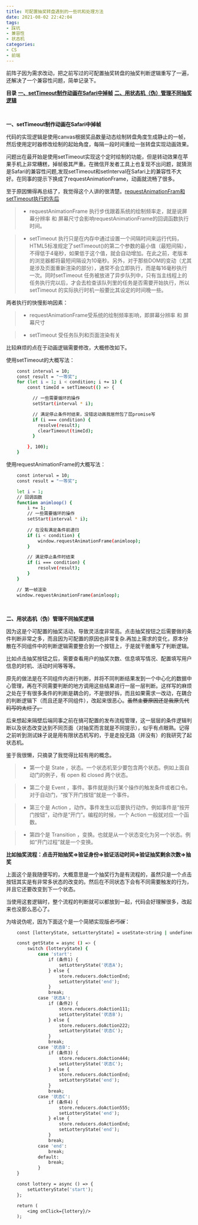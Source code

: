 ```yaml
---
title: 可配置抽奖转盘遇到的一些坑和处理方法
date: 2021-08-02 22:42:04
tags: 
- 踩坑
- 兼容性
- 状态机
categories: 
- CS
- 前端
---
```


前阵子因为需求改动，把之前写过的可配置抽奖转盘的抽奖判断逻辑重写了一遍，还解决了一个兼容性问题，简单记录下。

**目录**
    **[一、setTimeout制作动画在Safari中掉帧](#111)**
    **[二、用状态机（伪）管理不同抽奖逻辑](#222)**

<br/>

**<p id="111">一、setTimeout制作动画在Safari中掉帧</p>**

代码的实现逻辑是使用canvas根据奖品数量动态绘制转盘角度生成静止的一帧，然后使用定时器修改绘制的起始角度，每隔一段时间重绘一张转盘实现动画效果。

问题出在最开始是使用setTimeout实现这个定时绘制的功能，但是转动效果在苹果手机上非常糟糕，掉帧极其严重。在微信开发者工具上也复现不出问题，就猜测是Safari的兼容性问题,发现setTimeout和setInterval在Safari上的兼容性不大好。在同事的提示下换成了requestAnimationFrame，动画就流畅了很多。

至于原因懒得再总结了，我觉得这个人讲的很清楚。[requestAnimationFram和setTimeout执行的先后](https://blog.csdn.net/weixin_30312557/article/details/100093720)


> - requestAnimationFrame 执行步伐跟着系统的绘制频率走，就是说屏幕分辨率 和 屏幕尺寸会影响requestAnimationFrame的回调函数执行时间。

> - setTimeout 执行只是在内存中通过设置一个间隔时间来运行代码，HTML5标准规定了setTimeout()的第二个参数的最小值（最短间隔），不得低于4毫秒，如果低于这个值，就会自动增加。在此之前，老版本的浏览器都将最短间隔设为10毫秒。另外，对于那些DOM的变动（尤其是涉及页面重新渲染的部分），通常不会立即执行，而是每16毫秒执行一次。同时setTimeout 任务被放进了异步队列中，只有当主线程上的任务执行完以后，才会去检查该队列里的任务是否需要开始执行，所以 setTimeout 的实际执行时机一般要比其设定的时间晚一些。

两者执行的快慢影响因素：
> - requestAnimationFrame受系统的绘制频率影响，即屏幕分辨率 和 屏幕尺寸

> - setTimeout 受任务队列和页面渲染有关

比较麻烦的点在于动画逻辑需要修改，大概修改如下。

使用setTimeout的大概写法：
```bash
    const interval = 10;
    const result = "一等奖";
    for (let i = 1; i < condition; i += 1) {
        const timeId = setTimeout(() => {

          // 一些需要循环的操作
          setStart(interval * i);

          // 满足停止条件时结束，没错这动画我居然包了层promise写
          if (i === condition) {
            resolve(result);
            clearTimeout(timeId);
          }

        }, 100);
    }
```

使用requestAnimationFrame的大概写法：
```bash
    const interval = 10;
    const result = "一等奖";

    let i = 1;
    // 回调函数
    function animloop() {
        i += 1;
        // 一些需要循环的操作
        setStart(interval * i);
        
        // 在没有满足条件前递归
        if (i < condition) {
            window.requestAnimationFrame(animloop);
        }

        // 满足停止条件时结束
        if (i === condition) {
            resolve(result);
        }
    }

    // 第一帧渲染
    window.requestAnimationFrame(animloop);
```
<br/>

**<p id="222">二、用状态机（伪）管理不同抽奖逻辑</p>**

因为这是个可配置的抽奖活动，导致灵活度非常高。点击抽奖按钮之后需要做的条件判断非常之多，而且因为可配置的原因也非常复杂.再加上需求的变化，原本分散在不同组件中的判断逻辑需要整合到一个按钮上，于是就干脆重写了判断逻辑。

比如点击抽奖按钮之后，需要查看用户的抽奖次数、信息填写情况、配置填写用户信息的时机、活动时间等等等。

原先的做法是在不同组件内进行判断，并将不同判断结果发到一个中心化的数据中心管理，再在不同需要判断的地方调用这些结果进行一层一层判断。这样写的麻烦之处在于有很多条件的判断是耦合的，不是很好拆，而且如果需求一改动，在耦合的判断逻辑下（而且还是不同组件），改起来很恶心。~~虽然主要原因还是我原先代码写的太烂了。~~

后来想起来隔壁后端同事之前在搞可配置的发布流程管理，这一层层的条件逻辑判断以及状态改变达到不同页面（对抽奖而言就是不同提示），似乎有点眼熟。记得之前听到测试妹子说是用有限状态机写的，于是走投无路（并没有）的我研究了起状态机。

鉴于我很懒，只摘录了我觉得比较有用的概念。

> - 第一个是 State ，状态。一个状态机至少要包含两个状态。例如上面自动门的例子，有 open 和 closed 两个状态。

> - 第二个是 Event ，事件。事件就是执行某个操作的触发条件或者口令。对于自动门，“按下开门按钮”就是一个事件。

> - 第三个是 Action ，动作。事件发生以后要执行动作。例如事件是“按开门按钮”，动作是“开门”。编程的时候，一个 Action 一般就对应一个函数。

> - 第四个是 Transition ，变换。也就是从一个状态变化为另一个状态。例如“开门过程”就是一个变换。

**比如抽奖流程：点击开始抽奖=>验证身份=>验证活动时间=>验证抽奖剩余次数=>抽奖**

上面这个是我随便写的，大概意思是一个抽奖行为是有流程的，虽然只是一个点击按钮其实是有非常多状态的改变的。然后在不同状态下会有不同需要触发的行为，并且它还要改变到下一个状态。

当使用这套逻辑时，整个流程的判断就可以都放到一起，代码会好理解很多，改起来也没那么恶心了。

为啥说伪呢，因为下面这个是一个简陋实现版~~*乞丐版*~~：

```bash
    const [lotteryState, setLotteryState] = useState<string | undefined>();

    const getState = async () => {
        switch (lotteryState) {
            case 'start':
                if (条件1) {
                    setLotteryState('状态A');
                } else {
                    store.reducers.doActionEnd;
                    setLotteryState('end');
                }
                break;
            case '状态A':
                if (条件2) {
                    store.reducers.doAction111;
                    setLotteryState('状态B');
                } else {
                    store.reducers.doAction222;
                    setLotteryState('状态C');
                }
                break;
            case '状态B':
                if (条件3) {
                    store.reducers.doAction444;
                    setLotteryState('状态C');
                } else {
                    store.reducers.doActionEnd;
                    setLotteryState('end');
                }
                break;
            case '状态C':
                if (条件4) {
                    store.reducers.doAction555;
                    setLotteryState('end');
                } else {
                    store.reducers.doActionEnd;
                    setLotteryState('end');
                }
                break;
            case 'end':
                break;
            default:
                break;
            }
    }

    const lottery = async () => {
        setLotteryState('start');
    };

    return (
        <img onClick={lottery}/>
    );
```